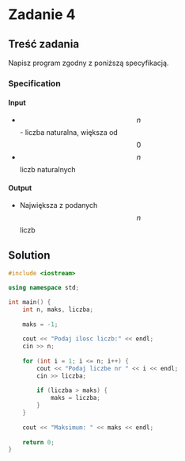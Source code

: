 # Zadanie 4

## Treść zadania

Napisz program zgodny z poniższą specyfikacją.

### Specification

#### Input

* $$n$$ - liczba naturalna, większa od $$0$$ 
* $$n$$liczb naturalnych

#### Output

* Największa z podanych $$n$$ liczb

## Solution

```cpp
#include <iostream>

using namespace std;

int main() {
    int n, maks, liczba;
    
    maks = -1;
    
    cout << "Podaj ilosc liczb:" << endl;
    cin >> n;
    
    for (int i = 1; i <= n; i++) {
        cout << "Podaj liczbe nr " << i << endl;
        cin >> liczba;
        
        if (liczba > maks) {
            maks = liczba;
        }
    }
    
    cout << "Maksimum: " << maks << endl;
    
    return 0;
}
```
